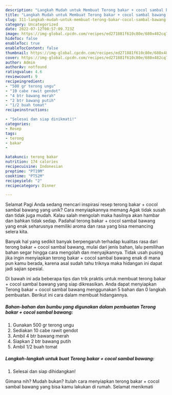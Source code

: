 ```yaml
---
description: "Langkah Mudah untuk Membuat Terong bakar + cocol sambal bawang yang Enak, Mantap"
title: "Langkah Mudah untuk Membuat Terong bakar + cocol sambal bawang yang Enak, Mantap"
slug: 311-langkah-mudah-untuk-membuat-terong-bakar-cocol-sambal-bawang-yang-enak-mantap
category: Uncategorized
date: 2022-07-12T08:57:09.723Z
image: https://img-global.cpcdn.com/recipes/ed271881f610c80e/680x482cq70/terong-bakar-cocol-sambal-bawang-foto-resep-utama.jpg
hideToc: false
enableToc: true
enableTocContent: false
thumbnail: https://img-global.cpcdn.com/recipes/ed271881f610c80e/680x482cq70/terong-bakar-cocol-sambal-bawang-foto-resep-utama.jpg
cover: https://img-global.cpcdn.com/recipes/ed271881f610c80e/680x482cq70/terong-bakar-cocol-sambal-bawang-foto-resep-utama.jpg
author: Admin
authorAv: notfound
ratingvalue: 4.6
reviewcount: 9
recipeingredient:
- "500 gr terong ungu"
- "10 cabe rawit gendot"
- "4 btr bawang merah"
- "2 btr bawang putih"
- "1/2 buah tomat"
recipeinstructions:

- "Selesai dan siap dinikmati!"
categories:
- Resep
tags:
- terong
- bakar
- 

katakunci: terong bakar  
nutrition: 174 calories
recipecuisine: Indonesian
preptime: "PT19M"
cooktime: "PT52M"
recipeyield: "2"
recipecategory: Dinner

---
```



Selamat Pagi Anda sedang mencari inspirasi resep terong bakar + cocol sambal bawang yang unik? Cara menyiapkannya memang Agak tidak susah dan tidak juga mudah. Kalau salah mengolah maka hasilnya akan hambar dan bahkan tidak sedap. Padahal terong bakar + cocol sambal bawang yang enak seharusnya memiliki aroma dan rasa yang bisa memancing selera kita.




Banyak hal yang sedikit banyak berpengaruh terhadap kualitas rasa dari terong bakar + cocol sambal bawang, mulai dari jenis bahan, lalu pemilihan bahan segar hingga cara mengolah dan menyajikannya. Tidak usah pusing jika ingin menyiapkan terong bakar + cocol sambal bawang enak di mana pun kamu berada, karena asal sudah tahu triknya maka hidangan ini dapat jadi sajian spesial.


Di bawah ini ada beberapa tips dan trik praktis untuk membuat terong bakar + cocol sambal bawang yang siap dikreasikan. Anda dapat menyiapkan Terong bakar + cocol sambal bawang menggunakan 5 bahan dan 0 langkah pembuatan. Berikut ini cara dalam membuat hidangannya.

<!--inarticleads1-->

##### Bahan-bahan dan bumbu yang digunakan dalam pembuatan Terong bakar + cocol sambal bawang:

1. Gunakan 500 gr terong ungu
1. Sediakan 10 cabe rawit gendot
1. Ambil 4 btr bawang merah
1. Siapkan 2 btr bawang putih
1. Ambil 1/2 buah tomat




<!--inarticleads2-->

##### Langkah-langkah untuk buat Terong bakar + cocol sambal bawang:


1. Selesai dan siap dihidangkan!



Gimana nih? Mudah bukan? Itulah cara menyiapkan terong bakar + cocol sambal bawang yang bisa kamu lakukan di rumah. Selamat menikmati
